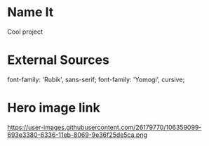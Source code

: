 # Name It

Cool project

# External Sources

<link rel="preconnect" href="https://fonts.googleapis.com">
<link rel="preconnect" href="https://fonts.gstatic.com" crossorigin>
<link href="https://fonts.googleapis.com/css2?family=Rubik:wght@300&family=Yomogi&display=swap" rel="stylesheet">

font-family: 'Rubik', sans-serif;
font-family: 'Yomogi', cursive;

# Hero image link
https://user-images.githubusercontent.com/26179770/106359099-693e3380-6336-11eb-8069-9e36f25de5ca.png